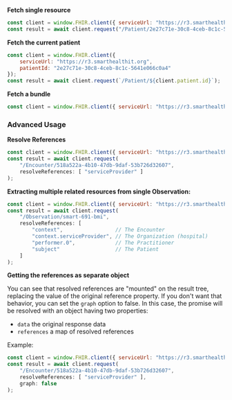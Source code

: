 

**Fetch single resource**
```js
const client = window.FHIR.client({ serviceUrl: "https://r3.smarthealthit.org" });
const result = await client.request("/Patient/2e27c71e-30c8-4ceb-8c1c-5641e066c0a4");
```

**Fetch the current patient**
```js
const client = window.FHIR.client({
    serviceUrl: "https://r3.smarthealthit.org",
    patientId: "2e27c71e-30c8-4ceb-8c1c-5641e066c0a4"
});
const result = await client.request(`/Patient/${client.patient.id}`);
```

**Fetch a bundle**
```js
const client = window.FHIR.client({ serviceUrl: "https://r3.smarthealthit.org" });
```

### Advanced Usage

**Resolve References**
```js
const client = window.FHIR.client({ serviceUrl: "https://r3.smarthealthit.org" });
const result = await client.request(
    "/Encounter/518a522a-4b10-47db-9daf-53b726d32607",
    resolveReferences: [ "serviceProvider" ]
);
```

**Extracting multiple related resources from single Observation:**
```js
const client = window.FHIR.client({ serviceUrl: "https://r3.smarthealthit.org" });
const result = await client.request(
    "/Observation/smart-691-bmi",
    resolveReferences: [
        "context",                 // The Encounter
        "context.serviceProvider", // The Organization (hospital)
        "performer.0",             // The Practitioner
        "subject"                  // The Patient
    ]
);
```

**Getting the references as separate object**

You can see that resolved references are "mounted" on the result tree, replacing
the value of the original reference property. If you don't want that behavior,
you can set the `graph` option to false. In this case, the promise will be
resolved with an object having two properties:
- `data` the original response data
- `references` a map of resolved references

Example:
```js
const client = window.FHIR.client({ serviceUrl: "https://r3.smarthealthit.org" });
const result = await client.request(
    "/Encounter/518a522a-4b10-47db-9daf-53b726d32607",
    resolveReferences: [ "serviceProvider" ],
    graph: false
);
```
